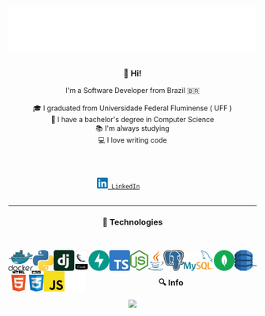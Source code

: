 <h1 align="center">
  <img title="hey-there" src="images/hey-there-new-image.svg">
</h1>


<h3 align="center">👀 Hi!</h3>

<p align="center">
  I'm a Software Developer from Brazil 🇧🇷
  <br><br>
  🎓 I graduated from Universidade Federal Fluminense ( UFF )  
  <br>
  🔬 I have a bachelor's degree in Computer Science
  <br>
  📚 I'm always studying
  <br>
  💻 I love writing code
</p>
<br>
<p align="center">
  <code>
    <a href="https://www.linkedin.com/in/daniel-guzman-42b915100/" title="LinkedIn Profile"><img width="22" src="images/linkedin-logo.png"> LinkedIn</a>            
  </code>
</p>

<hr>
<h3 align="center">🚀 Technologies</h3>
<br>
<p>
  <img align="left" title="Docker" height="42" src="images/docker-new-image.svg">
  <img align="left" title="Python" height="42" src="images/python.png">
  <img align="left" title="Django" height="42" src="images/django.png">
  <img align="left" title="Flask" height="42" src="images/flask-new-image.png">
  <img align="left" title="fastAPI" height="42" src="images/fastapi.svg">
  <img align="left" title="Typescript" height="42" src="images/typescript.png">
  <img align="left" title="NodeJS" height="42" src="images/node.png">
  <img align="left" title="Java" height="42" src="images/java.png">
  <img align="left" title="PostgreSQL" height="42" src="images/postgresql.png">
  <img align="left" title="MySQL" height="42" src="images/mysql.svg">
  <img align="left" title="Mongodb" height="42" src="images/mongodb.svg">
  <img align="left" title="DynamoDB" height="42" src="images/dynamodb.svg">
  <img align="left" title="HTML" height="42" src="images/html5.png">
  <img align="left" title="CSS" height="42" src="images/css.png">
  <img align="left" title="Javascript" height="42" src="images/javascript.png">
  <img align="left" title="Github" height="42" src="images/github.png">
</p>

<br>
<hr>

<h3 align="center">🔍 Info</h3>
<p align="center">
  <img align="center" src="https://github-readme-stats.vercel.app/api/top-langs/?username=guzzz&layout=compact&theme=chartreuse-dark&hide_border=false" />
</p>
